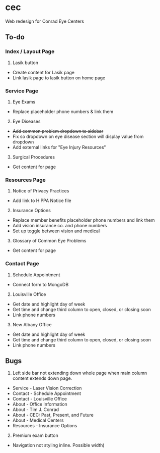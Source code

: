 # cec
Web redesign for Conrad Eye Centers

## To-do

### Index / Layout Page

1. Lasik button
  * Create content for Lasik page
  * Link lasik page to lasik button on home page

### Service Page
1. Eye Exams
  * Replace placeholder phone numbers & link them
2. Eye Diseases
  * ~~Add common problem dropdown to sidebar~~
  * Fix so dropdown on eye disease section will display value from dropdown
  * Add external links for "Eye Injury Resources"
3. Surgical Procedures
  * Get content for page

### Resources Page
1. Notice of Privacy Practices
  * Add link to HIPPA Notice file
2. Insurance Options
  * Replace member benefits placeholder phone numbers and link them
  * Add vision insurance co. and phone numbers
  * Set up toggle between vision and medical
3. Glossary of Common Eye Problems
  * Get content for page

### Contact Page
1. Schedule Appointment
  * Connect form to MongoDB
2. Louisville Office
  * Get date and highlight day of week
  * Get time and change third column to open, closed, or closing soon
  * Link phone numbers
3. New Albany Office
  * Get date and highlight day of week
  * Get time and change third column to open, closed, or closing soon
  * Link phone numbers

## Bugs

1. Left side bar not extending down whole page when main column content extends down page.
  * Service - Laser Vision Correction
  * Contact - Schedule Appointment
  * Contact - Louisville Office
  * About - Office Information
  * About - Tim J. Conrad
  * About - CEC: Past, Present, and Future
  * About - Medical Centers
  * Resources - Insurance Options
2. Premium exam button
  * Navigation not styling inline. Possible width)
